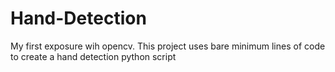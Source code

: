 # Hand-Detection
My first exposure wih opencv. This project uses bare minimum lines of code to create a hand detection python script
